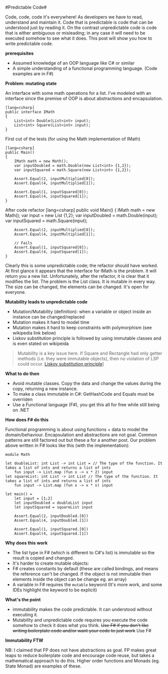 #Predictable Code#

Code, code, code it's everywhere! As developers we have to read, understand and maintain it. Code that is predictable is code that can be understood just by reading it. On the contrast unpredictable code is code that is either ambiguous or misleading; in any case it will need to be executed somehow to see what it does. This post will show you how to write predictable code. 

**prerequisites**

- Assumed knowledge of an OOP language like C# or similar 
- A simple understanding of a functional programming language. (Code examples are in F#)

**Problem: mutating state**

An interface with some math operations for a list. I've modeled with an interface since the premise of OOP is about abstractions and encapsulation. 

    [lang=csharp]
    public interface IMath
    {
        List<int> Double(List<int> input);
        List<int> Square(List<int> input);
    }

    
First cut of the tests (for using the Math implementation of IMath)
    
    [lang=csharp]
    public Main() 
    {
        IMath math = new Math();
        var inputDoubled = math.Double(new List<int> {1,2});
        var inputSquared = math.Square(new List<int> {1,2});

        Assert.Equal(2, inputMultiplied[0]);
        Assert.Equal(4, inputMultiplied[1]);

        Assert.Equal(1, inputSquared[0]);
        Assert.Equal(4, inputSquared[1]);
    }

After code refactor
    [lang=csharp]
    public void Main()
    {
        IMath math = new Math();
        var input = new List<int> {1,2};
        var inputDoubled = math.Double(input);
        var inputSquared = math.Square(input);

        Assert.Equal(2, inputMultiplied[0]);
        Assert.Equal(4, inputMultiplied[1]);

        // Fails
        Assert.Equal(1, inputSquared[0]);
        Assert.Equal(4, inputSquared[1]);
    }


Clearly this is some unpredictable code; the refactor should have worked. At first glance it appears that the interface for IMath is the problem. It will return you a new list. Unfortunately, after the refactor, it is clear that it modifies the list. The problem is the List class. It is mutable in every way. The size can be changed, the elements can be changed. It's open for everyone. 

**Mutability leads to unpredictable code**

- Mutation/Mutability (definition): when a variable or object inside an instance can be changed/replaced 
- Mutation makes it hard to model time
- Mutation makes it hard to keep constraints with polymorphism (see wikipedia link below)
- Liskov substitution principle is followed by using immutable classes and is even stated on wikipeida 
> Mutability is a key issue here. If Square and Rectangle had only getter methods (i.e. they were immutable objects), then no violation of LSP could occur.
[Liskov substitution principle](https://en.wikipedia.org/wiki/Liskov_substitution_principle)]  

**What to do then**

- Avoid mutable classes. Copy the data and change the values during the copy, returning a new instance.
- To make a class immutable in C#: GetHashCode and Equals must be overriden
- Use a Functional language (F#), you get this all for free while still being on .NET

**How does F# do this**

Functional programming is about using functions + data to model the domain/behaviour. Encapsulation and abstractions are not goal. Common patterns are still factored out but these a for a another post. Our problem above written in F# looks like this (with the implementation):  

    module Math

    let doubleList: int List -> int List = // The type of the function. It takes a list of ints and returns a list of ints
        fun input -> List.map (fun x -> x * 2) input
    let squareList: int List -> int List // The type of the function. It takes a list of ints and returns a list of ints
        fun input -> List.map (fun x -> x * x) input

    let main() = 
        let input = [1;2]
        let inputDoubled = doubleList input
        let inputSquared = squareList input 

        Assert.Equal(2, inputDoubled.[0])
        Assert.Equal(4, inputDoubled.[1])

        Assert.Equal(1, inputSquared.[0])
        Assert.Equal(4, inputSquared.[1])


**Why does this work**

- The list type in F# (which is different to C#'s list) is immutable so the result is copied and changed.
- It's harder to create mutable objects:
- F# creates constants by default (these are called bindings, and means the reference can't be changed. If the object is not immutable then elements inside the object can be change eg. an array)
- A variable in F# requires the ``mutable`` keyword (It's more work, and some IDEs highlight the keyword to be explicit)

**What's the point**

- immutability makes the code predictable. It can understood without executing it.  
- Mutability and unpredictable code requires you execute the code somehow to check it does what you think. 
~~Use F# if you don't like writing boilerplate code and/or want your code to just work~~ Use F#
  
**Immutability FTW**

NB: I claimed that FP does not have abstractions as goal. FP makes great leaps to reduce boilerplate code and encourage code reuse, but takes a mathematical approach to do this. Higher order functions and Monads (eg. State Monad) are examples of these.